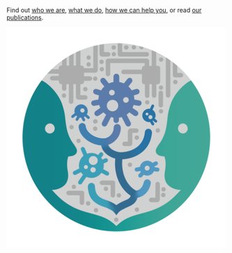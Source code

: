 
Find out [who we are](https://mfumagalli.github.io/who-we-are), 
[what we do](https://mfumagalli.github.io/what-we-do), 
[how we can help you](https://mfumagalli.github.io/how-we-can-help-you), 
or read [our publications](https://mfumagalli.github.io/blog).

![](assets/Fumagalli_Lab.PNG)









